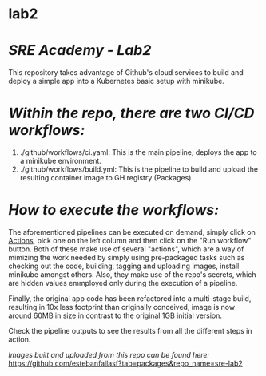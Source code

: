# lab2
# *SRE Academy - Lab2*

This repository takes advantage of Github's cloud services to build and deploy a simple app into a Kubernetes basic setup with minikube.

# *Within the repo, there are two CI/CD workflows:*
1. ./github/workflows/ci.yaml: This is the main pipeline, deploys the app to a minikube environment.
2. ./github/workflows/build.yml: This is the pipeline to build and upload the resulting container image to GH registry (Packages)

# *How to execute the workflows:*
The aforementioned pipelines can be executed on demand, simply click on [Actions](https://github.com/estebanfallasf/sre-lab2/actions), pick one on the left column and then click on the "Run workflow" button. Both of these make use of several "actions", which are a way of mimizing the work needed by simply using pre-packaged tasks such as checking out the code, building, tagging and uploading images, install minikube amongst others.
Also, they make use of the repo's secrets, which are hidden values emmployed only during the execution of a pipeline.

Finally, the original app code has been refactored into a multi-stage build, resulting in 10x less footprint than originally conceived, image is now around 60MB in size in contrast to the original 1GB initial version.

Check the pipeline outputs to see the results from all the different steps in action.

*Images built and uploaded from this repo can be found here:*
https://github.com/estebanfallasf?tab=packages&repo_name=sre-lab2

